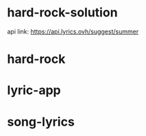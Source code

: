 # hard-rock-solution
api link: https://api.lyrics.ovh/suggest/summer
# hard-rock
# lyric-app
# song-lyrics
